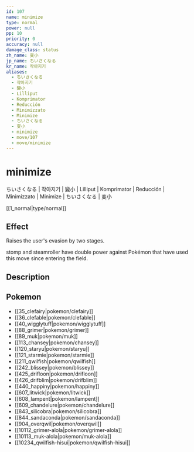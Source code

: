 ```yaml
---
id: 107
name: minimize
type: normal
power: null
pp: 10
priority: 0
accuracy: null
damage_class: status
zh_name: 变小
jp_name: ちいさくなる
kr_name: 작아지기
aliases:
  - ちいさくなる
  - 작아지기
  - 變小
  - Lilliput
  - Komprimator
  - Reducción
  - Minimizzato
  - Minimize
  - ちいさくなる
  - 变小
  - minimize
  - move/107
  - move/minimize
---
```

# minimize
    
ちいさくなる | 작아지기 | 變小 | Lilliput | Komprimator | Reducción | Minimizzato | Minimize | ちいさくなる | 变小

[[1_normal|type/normal]]

## Effect

Raises the user's evasion by two stages.

stomp and steamroller have double power against Pokémon that have used this move since entering the field.

## Description



## Pokemon

- [[35_clefairy|pokemon/clefairy]]
- [[36_clefable|pokemon/clefable]]
- [[40_wigglytuff|pokemon/wigglytuff]]
- [[88_grimer|pokemon/grimer]]
- [[89_muk|pokemon/muk]]
- [[113_chansey|pokemon/chansey]]
- [[120_staryu|pokemon/staryu]]
- [[121_starmie|pokemon/starmie]]
- [[211_qwilfish|pokemon/qwilfish]]
- [[242_blissey|pokemon/blissey]]
- [[425_drifloon|pokemon/drifloon]]
- [[426_drifblim|pokemon/drifblim]]
- [[440_happiny|pokemon/happiny]]
- [[607_litwick|pokemon/litwick]]
- [[608_lampent|pokemon/lampent]]
- [[609_chandelure|pokemon/chandelure]]
- [[843_silicobra|pokemon/silicobra]]
- [[844_sandaconda|pokemon/sandaconda]]
- [[904_overqwil|pokemon/overqwil]]
- [[10112_grimer-alola|pokemon/grimer-alola]]
- [[10113_muk-alola|pokemon/muk-alola]]
- [[10234_qwilfish-hisui|pokemon/qwilfish-hisui]]

